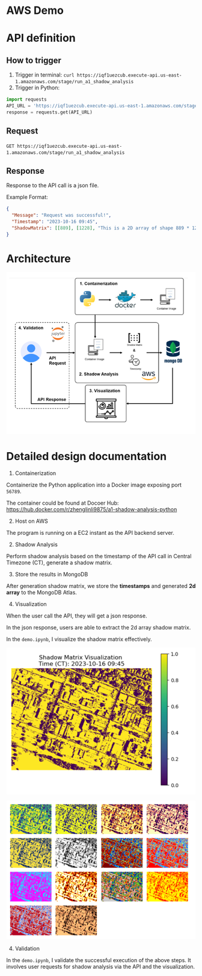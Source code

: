# AWS Demo

# API definition

## How to trigger

1. Trigger in terminal:
`curl https://iqf1uezcub.execute-api.us-east-1.amazonaws.com/stage/run_a1_shadow_analysis`
1. Trigger in Python:
```python
import requests
API_URL = 'https://iqf1uezcub.execute-api.us-east-1.amazonaws.com/stage/run_a1_shadow_analysis'
response = requests.get(API_URL)
```

## Request
`GET https://iqf1uezcub.execute-api.us-east-1.amazonaws.com/stage/run_a1_shadow_analysis`


## Response
Response to the API call is a json file.

Example Format: 
```json
{
  "Message": "Request was successful!",
  "Timestamp": "2023-10-16 09:45",
  "ShadowMatrix": [[889], [1228], "This is a 2D array of shape 889 * 1228"]
}
```

# Architecture

![Snipaste_2023-10-16_09-58-47.png](doc/Picutre.png)

# Detailed design documentation

1. Containerization

Containerize the Python application into a Docker image exposing port `56789`.

The container could be found at Docoer Hub: https://hub.docker.com/r/zhenglinli9875/a1-shadow-analysis-python

2. Host on AWS

The program is running on a EC2 instant as the API backend server.

2. Shadow Analysis

Perform shadow analysis based on the timestamp of the API call in Central Timezone (CT), generate a shadow matrix.

3. Store the results in MongoDB

After generation shadow matrix, we store the **timestamps** and generated **2d array** to the MongoDB Atlas.

4. Visualization

When the user call the API, they will get a json response.

In the json response, users are able to extract the 2d array shadow matrix.

In the `demo.ipynb`, I visualize the shadow matrix effectively.

![img.png](doc/img.png)

![img_1.png](doc/img_1.png)

4. Validation

In the `demo.ipynb`, I validate the successful execution of the above steps. It involves user requests
for shadow analysis via the API and the visualization.